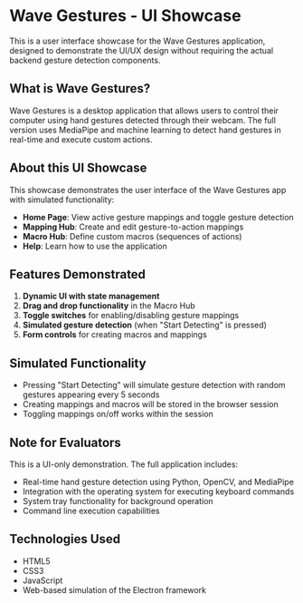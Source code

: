 # Wave Gestures - UI Showcase

This is a user interface showcase for the Wave Gestures application, designed to demonstrate the UI/UX design without requiring the actual backend gesture detection components.

## What is Wave Gestures?

Wave Gestures is a desktop application that allows users to control their computer using hand gestures detected through their webcam. The full version uses MediaPipe and machine learning to detect hand gestures in real-time and execute custom actions.

## About this UI Showcase

This showcase demonstrates the user interface of the Wave Gestures app with simulated functionality:

- **Home Page**: View active gesture mappings and toggle gesture detection
- **Mapping Hub**: Create and edit gesture-to-action mappings
- **Macro Hub**: Define custom macros (sequences of actions)
- **Help**: Learn how to use the application

## Features Demonstrated

1. **Dynamic UI with state management**
2. **Drag and drop functionality** in the Macro Hub
3. **Toggle switches** for enabling/disabling gesture mappings
4. **Simulated gesture detection** (when "Start Detecting" is pressed)
5. **Form controls** for creating macros and mappings

## Simulated Functionality

- Pressing "Start Detecting" will simulate gesture detection with random gestures appearing every 5 seconds
- Creating mappings and macros will be stored in the browser session
- Toggling mappings on/off works within the session

## Note for Evaluators

This is a UI-only demonstration. The full application includes:

- Real-time hand gesture detection using Python, OpenCV, and MediaPipe
- Integration with the operating system for executing keyboard commands
- System tray functionality for background operation
- Command line execution capabilities

## Technologies Used

- HTML5
- CSS3
- JavaScript
- Web-based simulation of the Electron framework
